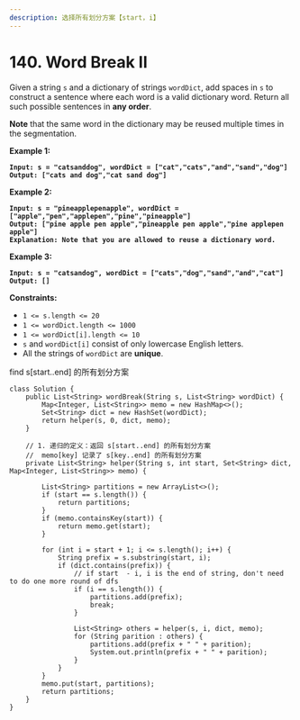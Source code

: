 ```yaml
---
description: 选择所有划分方案【start，i】
---
```


# 140. Word Break II

Given a string `s` and a dictionary of strings `wordDict`, add spaces in `s` to construct a sentence where each word is a valid dictionary word. Return all such possible sentences in **any order**.

**Note** that the same word in the dictionary may be reused multiple times in the segmentation.

&#x20;

**Example 1:**

<pre><code><strong>Input: s = "catsanddog", wordDict = ["cat","cats","and","sand","dog"]
</strong><strong>Output: ["cats and dog","cat sand dog"]
</strong></code></pre>

**Example 2:**

<pre><code><strong>Input: s = "pineapplepenapple", wordDict = ["apple","pen","applepen","pine","pineapple"]
</strong><strong>Output: ["pine apple pen apple","pineapple pen apple","pine applepen apple"]
</strong><strong>Explanation: Note that you are allowed to reuse a dictionary word.
</strong></code></pre>

**Example 3:**

<pre><code><strong>Input: s = "catsandog", wordDict = ["cats","dog","sand","and","cat"]
</strong><strong>Output: []
</strong></code></pre>

&#x20;

**Constraints:**

* `1 <= s.length <= 20`
* `1 <= wordDict.length <= 1000`
* `1 <= wordDict[i].length <= 10`
* `s` and `wordDict[i]` consist of only lowercase English letters.
* All the strings of `wordDict` are **unique**.

find s\[start..end] 的所有划分方案

```
class Solution {
    public List<String> wordBreak(String s, List<String> wordDict) {
        Map<Integer, List<String>> memo = new HashMap<>();
        Set<String> dict = new HashSet(wordDict);
        return helper(s, 0, dict, memo);
    }

    // 1. 递归的定义：返回 s[start..end] 的所有划分方案
    //  memo[key] 记录了 s[key..end] 的所有划分方案
    private List<String> helper(String s, int start, Set<String> dict, Map<Integer, List<String>> memo) {

        List<String> partitions = new ArrayList<>();
        if (start == s.length()) {
            return partitions;
        }
        if (memo.containsKey(start)) {
            return memo.get(start);
        }

        for (int i = start + 1; i <= s.length(); i++) {
            String prefix = s.substring(start, i);
            if (dict.contains(prefix)) {
                // if start  - i, i is the end of string, don't need to do one more round of dfs
                if (i == s.length()) {
                    partitions.add(prefix);
                    break;
                }

                List<String> others = helper(s, i, dict, memo);
                for (String parition : others) {
                    partitions.add(prefix + " " + parition);
                    System.out.println(prefix + " " + parition);
                } 
            }
        }
        memo.put(start, partitions);
        return partitions;
    }
}
```

